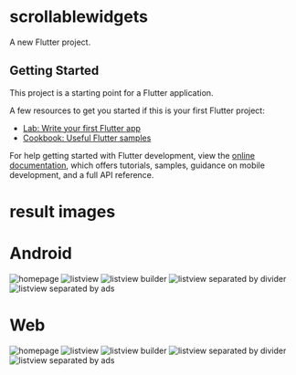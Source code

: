 # scrollablewidgets

A new Flutter project.

## Getting Started

This project is a starting point for a Flutter application.

A few resources to get you started if this is your first Flutter project:

- [Lab: Write your first Flutter app](https://docs.flutter.dev/get-started/codelab)
- [Cookbook: Useful Flutter samples](https://docs.flutter.dev/cookbook)

For help getting started with Flutter development, view the
[online documentation](https://docs.flutter.dev/), which offers tutorials,
samples, guidance on mobile development, and a full API reference.


# result images

# Android
![homepage](assets/result_images/Android/homepage.png)
![listview](assets/result_images/Android/listview.png)
![listview builder](assets/result_images/Android/listview_builder.png)
![listview separated by divider](assets/result_images/Android/listview__separated_divider.png)
![listview separated by ads](assets/result_images/Android/listview__separated_ads.png)

# Web
![homepage](assets/result_images/Web/homepage.png)
![listview](assets/result_images/Web/listview.png)
![listview builder](assets/result_images/Web/listview_builder.png)
![listview separated by divider](assets/result_images/Web/listview_separated_divider.png)
![listview separated by ads](assets/result_images/Web/listview_separated_ads.png)
